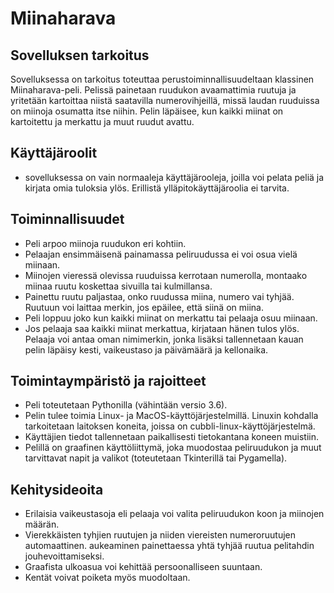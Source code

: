 # Miinaharava

## Sovelluksen tarkoitus
Sovelluksessa on tarkoitus toteuttaa perustoiminnallisuudeltaan klassinen Miinaharava-peli.
Pelissä painetaan ruudukon avaamattimia ruutuja ja yritetään kartoittaa niistä saatavilla
numerovihjeillä, missä laudan ruuduissa on miinoja osumatta itse niihin. Pelin läpäisee, kun
kaikki miinat on kartoitettu ja merkattu ja muut ruudut avattu.

## Käyttäjäroolit
* sovelluksessa on vain normaaleja käyttäjärooleja, joilla voi pelata peliä
  ja kirjata omia tuloksia ylös. Erillistä ylläpitokäyttäjäroolia ei tarvita.

## Toiminnallisuudet
* Peli arpoo miinoja ruudukon eri kohtiin.
* Pelaajan ensimmäisenä painamassa peliruudussa ei voi osua vielä miinaan.
* Miinojen vieressä olevissa ruuduissa kerrotaan numerolla, montaako miinaa ruutu
  koskettaa sivuilla tai kulmillansa.
* Painettu ruutu paljastaa, onko ruudussa miina, numero vai tyhjää. Ruutuun voi laittaa
  merkin, jos epäilee, että siinä on miina.
* Peli loppuu joko kun kaikki miinat on merkattu tai pelaaja osuu miinaan. 
* Jos pelaaja saa kaikki miinat merkattua, kirjataan hänen tulos ylös. Pelaaja voi antaa
  oman nimimerkin, jonka lisäksi tallennetaan kauan pelin läpäisy kesti, vaikeustaso ja
  päivämäärä ja kellonaika.

## Toimintaympäristö ja rajoitteet
* Peli toteutetaan Pythonilla (vähintään versio 3.6).
* Pelin tulee toimia Linux- ja MacOS-käyttöjärjestelmillä. Linuxin kohdalla tarkoitetaan
  laitoksen koneita, joissa on cubbli-linux-käyttöjärjestelmä.
* Käyttäjien tiedot tallennetaan paikallisesti tietokantana koneen muistiin.
* Pelillä on graafinen käyttöliittymä, joka muodostaa peliruudukon ja muut tarvittavat
  napit ja valikot (toteutetaan Tkinterillä tai Pygamella).
  
## Kehitysideoita
* Erilaisia vaikeustasoja eli pelaaja voi valita peliruudukon koon ja miinojen määrän.
* Vierekkäisten tyhjien ruutujen ja niiden viereisten numeroruutujen automaattinen.
  aukeaminen painettaessa yhtä tyhjää ruutua pelitahdin jouhevoittamiseksi.
* Graafista ulkoasua voi kehittää persoonalliseen suuntaan.
* Kentät voivat poiketa myös muodoltaan.

